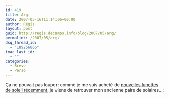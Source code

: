 ```yaml
---
id: 419
title: Arg.
date: 2007-05-16T11:14:06+00:00
author: Régis
layout: post
guid: http://regis.decamps.info/blog/2007/05/arg/
permalink: /2007/05/arg/
dsq_thread_id:
  - "189256866"
tmac_last_id:
  - ""
categories:
  - Brève
  - Perso
---
```

Ça ne pouvait pas louper: comme je me suis acheté de [nouvelles lunettes de soleil récemment](http://regis.decamps.info/blog/2007/04/nouvelles-lunettes/), je viens de retrouver mon ancienne paire de solaires…;
